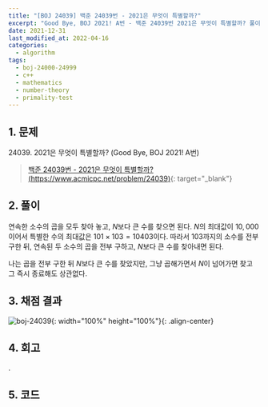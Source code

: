 ```yaml
---
title: "[BOJ 24039] 백준 24039번 - 2021은 무엇이 특별할까?"
excerpt: "Good Bye, BOJ 2021! A번 - 백준 24039번 2021은 무엇이 특별할까? 풀이"
date: 2021-12-31
last_modified_at: 2022-04-16
categories:
  - algorithm
tags:
  - boj-24000-24999
  - c++
  - mathematics
  - number-theory
  - primality-test
---
```


## 1. 문제
$24039$. 2021은 무엇이 특별할까? (Good Bye, BOJ 2021! A번)

> [백준 24039번 - 2021은 무엇이 특별할까? (https://www.acmicpc.net/problem/24039)](https://www.acmicpc.net/problem/24039){: target="_blank"}

## 2. 풀이

연속한 소수의 곱을 모두 찾아 놓고, $N$보다 큰 수를 찾으면 된다. $N$의 최대값이 $10,000$ 이어서 특별한 수의 최대값은 $101\times 103=10403$이다. 따라서 $103$까지의 소수를 전부 구한 뒤, 연속된 두 소수의 곱을 전부 구하고, $N$보다 큰 수를 찾아내면 된다. 

나는 곱을 전부 구한 뒤 $N$보다 큰 수를 찾았지만, 그냥 곱해가면서 $N$이 넘어가면 찾고 그 즉시 종료해도 상관없다.


## 3. 채점 결과

![boj-24039](https://user-images.githubusercontent.com/30232837/160975106-09e9cf23-755d-4a37-bd63-17aad5e85b45.png "boj-24039"){: width="100%" height="100%"}{: .align-center}

## 4. 회고

.

## 5. 코드

<script src="https://gist.github.com/BurningFalls/3848905a87637a06924a6b389726e907.js"></script>